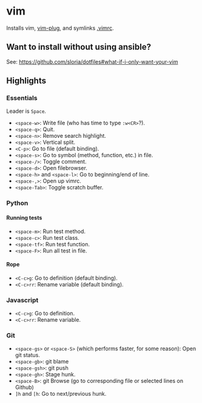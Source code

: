 vim
===

Installs vim, [vim-plug](https://github.com/junegunn/vim-plug), and symlinks [.vimrc](https://github.com/sloria/dotfiles/blob/master/roles/vim/files/vimrc).

## Want to install without using ansible?

See: https://github.com/sloria/dotfiles#what-if-i-only-want-your-vim

## Highlights

### Essentials

Leader is `Space`.

- `<space-w>`: Write file (who has time to type `:w<CR>`?).
- `<space-q>`: Quit.
- `<space-n>`: Remove search highlight.
- `<space-v>`: Vertical split.
- `<C-p>`: Go to file (default binding).
- `<space-s>`: Go to symbol (method, function, etc.) in file.
- `<space-/>`: Toggle comment.
- `<space-d>`: Open filebrowser.
- `<space-h>` and `<space-l>`: Go to beginning/end of line.
- `<space-,>`: Open up vimrc.
- `<space-Tab>`: Toggle scratch buffer.

### Python

#### Running tests

- `<space-m>`: Run test method.
- `<space-c>`: Run test class.
- `<space-tf>`: Run test function.
- `<space-F>`: Run all test in file.

#### Rope

- `<C-c>g`: Go to definition (default binding).
- `<C-c>rr`: Rename variable (default binding).

### Javascript

- `<C-c>g`: Go to definition.
- `<C-c>rr`: Rename variable.

### Git

- `<space-gs>` or `<space-S>` (which performs faster, for some reason): Open git status.
- `<space-gb>`: git blame
- `<space-gsh>`: git push
- `<space-gh>`: Stage hunk.
- `<space-B>`: git Browse (go to corresponding file or selected lines on Github)
- `]h` and `[h`: Go to next/previous hunk.
